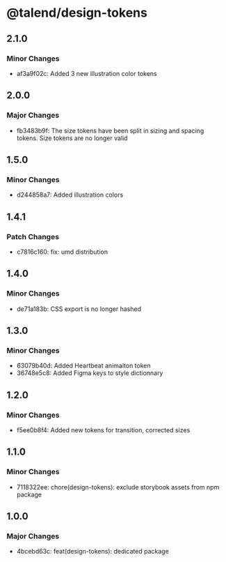 # @talend/design-tokens

## 2.1.0

### Minor Changes

- af3a9f02c: Added 3 new illustration color tokens

## 2.0.0

### Major Changes

- fb3483b9f: The size tokens have been split in sizing and spacing tokens. Size tokens are no longer valid

## 1.5.0

### Minor Changes

- d244858a7: Added illustration colors

## 1.4.1

### Patch Changes

- c7816c160: fix: umd distribution

## 1.4.0

### Minor Changes

- de71a183b: CSS export is no longer hashed

## 1.3.0

### Minor Changes

- 63079b40d: Added Heartbeat animaiton token
- 36748e5c8: Added Figma keys to style dictionnary

## 1.2.0

### Minor Changes

- f5ee0b8f4: Added new tokens for transition, corrected sizes

## 1.1.0

### Minor Changes

- 7118322ee: chore(design-tokens): exclude storybook assets from npm package

## 1.0.0

### Major Changes

- 4bcebd63c: feat(design-tokens): dedicated package
